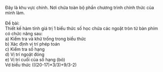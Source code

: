 Đây là khu vực chính. Nơi chứa toàn bộ phần chương trình chính thức của mình làm.
<br/> <br/>
Đề bài:<br/>
Thiết kế hàm tính giá trị 1 biểu thức số học chứa các ngoặt tròn từ bàn phím có chức năng sau: <br/>
a) Kiểm tra và khử trống trong biểu thức <br/>
b) Xác định vị trí phép toán <br/>
c) Kiểm tra số hạng <br/>
d) Vị trí ngoặt đóng <br/>
e) Vị trí cuối của số hạng (bỏ) <br/>
Vd biểu thức (((20-17)*3/3)+9/3-2)

